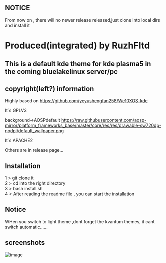 ## NOTICE

From now on , there will no newer release released,just clone into local dirs and install it

# Produced(integrated) by RuzhFltd

## This is a default kde theme for kde plasma5 in the coming bluelakelinux server/pc

## copyright(left?) information

Highly based on https://github.com/yeyushengfan258/We10XOS-kde

It`s GPLV3

background->AOSPdefault
https://raw.githubusercontent.com/aosp-mirror/platform_frameworks_base/master/core/res/res/drawable-sw720dp-nodpi/default_wallpaper.png

It`s APACHE2

Others are in release page...

## Installation
1 > git clone it<br>
2 > cd into the right directory<br>
3 > bash install.sh<br>
4 > After reading the  readme file , you can start the installation<br>

## Notice
WHen you switch to light theme ,dont forget the kvantum themes, it cant switch automatic......

## screenshots

![image](https://gitee.com/happyeggchen/bluelakelinux_kdetheme/raw/master/screenshot/fl.png)
